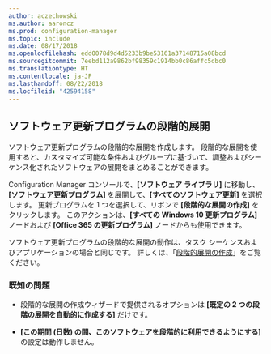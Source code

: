 ```yaml
---
author: aczechowski
ms.author: aaroncz
ms.prod: configuration-manager
ms.topic: include
ms.date: 08/17/2018
ms.openlocfilehash: edd0078d9d4d5233b9be53161a37148715a08bcd
ms.sourcegitcommit: 7eebd112a9862bf98359c1914bb0c86affc5dbc0
ms.translationtype: HT
ms.contentlocale: ja-JP
ms.lasthandoff: 08/22/2018
ms.locfileid: "42594158"
---
```

## <a name="bkmk_pod"></a> ソフトウェア更新プログラムの段階的展開
<!--1358146-->

ソフトウェア更新プログラムの段階的な展開を作成します。 段階的な展開を使用すると、カスタマイズ可能な条件およびグループに基づいて、調整およびシーケンス化されたソフトウェアの展開をまとめることができます。

Configuration Manager コンソールで、**[ソフトウェア ライブラリ]** に移動し、**[ソフトウェア更新プログラム]** を展開して、**[すべてのソフトウェア更新]** を選択します。 更新プログラムを 1 つを選択して、リボンで **[段階的な展開の作成]** をクリックします。 このアクションは、**[すべての Windows 10 更新プログラム]** ノードおよび **[Office 365 の更新プログラム]** ノードからも使用できます。 

ソフトウェア更新プログラムの段階的な展開の動作は、タスク シーケンスおよびアプリケーションの場合と同じです。 詳しくは、「[段階的展開の作成](/sccm/osd/deploy-use/create-phased-deployment-for-task-sequence)」をご覧ください。


### <a name="known-issues"></a>既知の問題

- 段階的な展開の作成ウィザードで提供されるオプションは **[既定の 2 つの段階の展開を自動的に作成する]** だけです。

- **[この期間 (日数) の間、このソフトウェアを段階的に利用できるようにする]** の設定は動作しません。  


